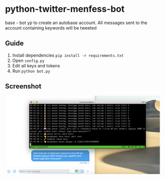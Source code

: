 # python-twitter-menfess-bot

base - bot yp to create an autobase account. All messages sent to the account containing keywords will be tweeted

## Guide

1. Install dependencies `pip install -r requirements.txt`
2. Open `config.py`
3. Edit all keys and tokens
4. Run `python bot.py`

## Screenshot

![ss](screenshot/ss2.png)
